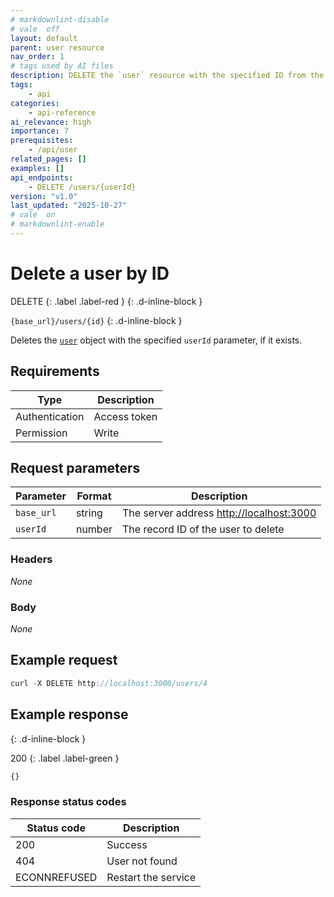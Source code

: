 ```yaml
---
# markdownlint-disable
# vale  off
layout: default
parent: user resource
nav_order: 1
# tags used by AI files
description: DELETE the `user` resource with the specified ID from the service
tags:
    - api
categories:
    - api-reference
ai_relevance: high
importance: 7
prerequisites:
    - /api/user
related_pages: []
examples: []
api_endpoints: 
    - DELETE /users/{userId}
version: "v1.0"
last_updated: "2025-10-27"
# vale  on
# markdownlint-enable
---
```


# Delete a user by ID

DELETE
{: .label .label-red }
{: .d-inline-block }

`{base_url}/users/{id}`
{: .d-inline-block }

Deletes the [`user`](user.md) object with the specified `userId` parameter, if it exists.

## Requirements

| Type           | Description          |
| -------------- | -------------------- |
| Authentication | Access token         |
| Permission     | Write                |

## Request parameters

| Parameter      | Format | Description                                |
| -------------- | ------ | ------------------------------------------ |
| `base_url`     | string | The server address <http://localhost:3000> |
| `userId`       | number | The record ID of the user to delete        |

### Headers

_None_

### Body

_None_

## Example request

```js
curl -X DELETE http://localhost:3000/users/4
```

## Example response
{: .d-inline-block }

200
{: .label .label-green }

```js
{}
```

### Response status codes

| Status code   | Description          |
| ------------- | -------------------- |
| 200           | Success              |
| 404           | User not found       |
| ECONNREFUSED  | Restart the service  |
